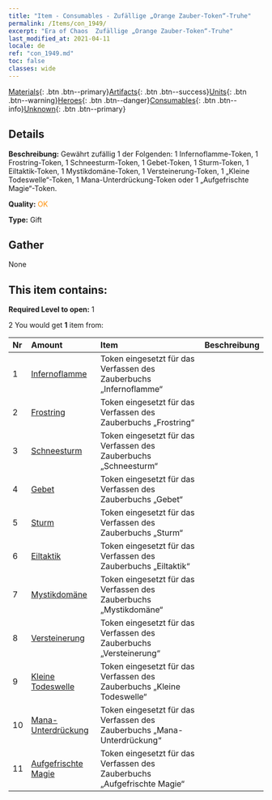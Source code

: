 ```yaml
---
title: "Item - Consumables - Zufällige „Orange Zauber-Token“-Truhe"
permalink: /Items/con_1949/
excerpt: "Era of Chaos  Zufällige „Orange Zauber-Token“-Truhe"
last_modified_at: 2021-04-11
locale: de
ref: "con_1949.md"
toc: false
classes: wide
---
```

 [Materials](/de/Items/){: .btn .btn--primary}[Artifacts](/de/Items/Artifacts/){: .btn .btn--success}[Units](/de/Items/Units/){: .btn .btn--warning}[Heroes](/de/Items/Heroes/){: .btn .btn--danger}[Consumables](/de/Items/Consumables/){: .btn .btn--info}[Unknown](/de/Items/Unknown/){: .btn .btn--primary}

## Details
 **Beschreibung:** Gewährt zufällig 1 der Folgenden: 1 Infernoflamme-Token, 1 Frostring-Token, 1 Schneesturm-Token, 1 Gebet-Token, 1 Sturm-Token, 1 Eiltaktik-Token, 1 Mystikdomäne-Token, 1 Versteinerung-Token, 1 „Kleine Todeswelle“-Token, 1 Mana-Unterdrückung-Token oder 1 „Aufgefrischte Magie“-Token.

 **Quality:** <span style="color: #FF8C00">OK</span>

 **Type:** Gift

## Gather

  None

## This item contains:

 **Required Level to open:** 1

 2 You would get **1** item  from:

  | Nr | Amount |     Item    | Beschreibung |
  |:---|:-------|:------------|:-----------:|
  | 1 | [Infernoflamme](/de/Items/her_406/) | Token eingesetzt für das Verfassen des Zauberbuchs „Infernoflamme“ | 
  | 2 | [Frostring](/de/Items/her_421/) | Token eingesetzt für das Verfassen des Zauberbuchs „Frostring“ | 
  | 3 | [Schneesturm](/de/Items/her_423/) | Token eingesetzt für das Verfassen des Zauberbuchs „Schneesturm“ | 
  | 4 | [Gebet](/de/Items/her_432/) | Token eingesetzt für das Verfassen des Zauberbuchs „Gebet“ | 
  | 5 | [Sturm](/de/Items/her_445/) | Token eingesetzt für das Verfassen des Zauberbuchs „Sturm“ | 
  | 6 | [Eiltaktik](/de/Items/her_450/) | Token eingesetzt für das Verfassen des Zauberbuchs „Eiltaktik“ | 
  | 7 | [Mystikdomäne](/de/Items/her_470/) | Token eingesetzt für das Verfassen des Zauberbuchs „Mystikdomäne“ | 
  | 8 | [Versteinerung](/de/Items/her_471/) | Token eingesetzt für das Verfassen des Zauberbuchs „Versteinerung“ | 
  | 9 | [Kleine Todeswelle](/de/Items/her_456/) | Token eingesetzt für das Verfassen des Zauberbuchs „Kleine Todeswelle“ | 
  | 10 | [Mana-Unterdrückung](/de/Items/her_480/) | Token eingesetzt für das Verfassen des Zauberbuchs „Mana-Unterdrückung“ | 
  | 11 | [Aufgefrischte Magie](/de/Items/her_482/) | Token eingesetzt für das Verfassen des Zauberbuchs „Aufgefrischte Magie“ | 
